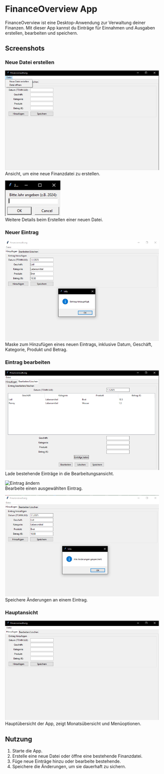 # FinanceOverview App

FinanceOverview ist eine Desktop-Anwendung zur Verwaltung deiner Finanzen. Mit dieser App kannst du Einträge für Einnahmen und Ausgaben erstellen, bearbeiten und speichern.

## Screenshots

### Neue Datei erstellen
![Neue Datei erstellen 1](Screen/App_neueDateiErstellen_1.png)  
Ansicht, um eine neue Finanzdatei zu erstellen.

![Neue Datei erstellen 2](Screen/App_neueDateiErstellen_2.png)  
Weitere Details beim Erstellen einer neuen Datei.

### Neuer Eintrag
![Neuer Eintrag](Screen/App_neue_Eintrag.png)  
Maske zum Hinzufügen eines neuen Eintrags, inklusive Datum, Geschäft, Kategorie, Produkt und Betrag.

### Eintrag bearbeiten
![Eintrag laden](Screen/App_Eintrag_laden.png)  
Lade bestehende Einträge in die Bearbeitungsansicht.

![Eintrag ändern](Screen/App_Eintrag_ändern.png)  
Bearbeite einen ausgewählten Eintrag.

![Eintrag speichern](Screen/App_Eintrag_speichern.png)  
Speichere Änderungen an einem Eintrag.

### Hauptansicht
![Hauptansicht](Screen/App_Seite1.png)  
Hauptübersicht der App, zeigt Monatsübersicht und Menüoptionen.

## Nutzung

1. Starte die App.
2. Erstelle eine neue Datei oder öffne eine bestehende Finanzdatei.
3. Füge neue Einträge hinzu oder bearbeite bestehende.
4. Speichere die Änderungen, um sie dauerhaft zu sichern.
